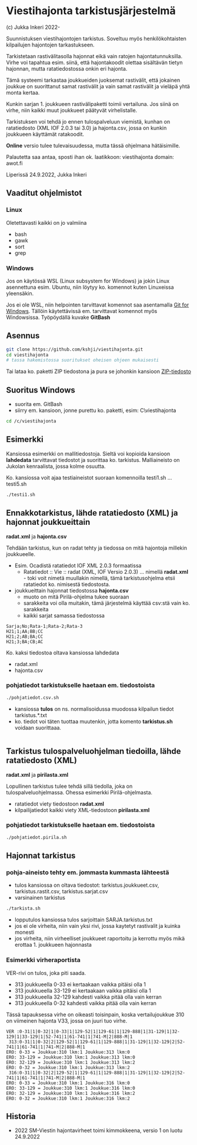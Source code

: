# Viestihajonta tarkistusjärjestelmä

(c) Jukka Inkeri  2022-

Suunnistuksen viestihajontojen tarkistus. Soveltuu myös henkilökohtaisten kilpailujen hajontojen tarkastukseen.

Tarkistetaan rastivälitasolla hajonnat eikä vain ratojen hajontatunnuksilla.
Virhe voi tapahtua esim. siinä, että hajontakoodit olettaa sisältävän tietyn hajonnan, mutta ratatiedostossa onkin eri hajonta.

Tämä systeemi tarkastaa joukkueiden juoksemat rastivälit, että jokainen joukkue on suorittanut samat rastivälit ja vain samat
rastivälit ja vieläpä yhtä monta kertaa.

Kunkin sarjan 1. joukkueen rastivälipaketti toimii vertailuna. Jos siinä on virhe, niin kaikki muut joukkueet päätyvät virhelistalle.

Tarkistuksen voi tehdä jo ennen tulospalveluun viemistä, kunhan on ratatiedosto (XML IOF 2.0.3 tai 3.0) ja hajonta.csv, 
jossa on kunkin joukkueen käyttämät ratakoodit.

**Online** versio tulee tulevaisuudessa, mutta tässä ohjelmana hätäisimille.

Palautetta saa antaa, sposti ihan ok.
laatikkoon: viestihajonta
domain: awot.fi

Liperissä 24.9.2022, Jukka Inkeri

## Vaaditut ohjelmistot
### Linux
Oletettavasti kaikki on jo valmiina
 * bash
 * gawk
 * sort
 * grep

### Windows
Jos on käytössä WSL (Linux subsystem for Windows) ja jokin Linux asennettuna esim. Ubuntu, niin löytyy ko. komennot kuten Linuxeissa yleensäkin.

Jos ei ole WSL, niin helpointen tarvittavat komennot saa asentamalla [Git for Windows](https://gitforwindows.org/). Tällöin käytettävissä em. tarvittavat komennot myös Windowsissa.
Työpöydällä kuvake **GitBash**

##  Asennus

```sh
git clone https://github.com/kshji/viestihajonta.git
cd viestihajonta
# tassa hakemistossa suoritukset oheisen ohjeen mukaisesti
```

Tai lataa ko. paketti ZIP tiedostona ja pura se johonkin kansioon
[ZIP-tiedosto](https://github.com/kshji/viestihajonta/archive/refs/heads/main.zip)

## Suoritus Windows
* suorita em. GitBash
* siirry em. kansioon, jonne purettu ko. paketti, esim: C\viestihajonta
```sh
cd /c/viestihajonta
```

## Esimerkki
Kansiossa esimerkki on mallitiedostoja. Sieltä voi kopioida kansioon **lahdedata** tarvittavat tiedostot ja suorittaa ko. tarkistus. 
Malliaineisto on Jukolan kenraalista, jossa kolme osuutta.

Ko. kansiossa voit ajaa testiaineistot suoraan komennoilla testi1.sh ... testi5.sh
```sh
./testi1.sh
```

## Ennakkotarkistus, lähde ratatiedosto (XML) ja hajonnat joukkueittain
**radat.xml** ja **hajonta.csv**

Tehdään tarkistus, kun on radat tehty ja tiedossa on mitä hajontoja millekin joukkueelle.

 * Esim. Ocadistä ratatiedot IOF XML 2.0.3 formaatissa
   *  Ratatiedot :: Vie :: radat (XML, IOF Versio 2.0.3) ... nimellä **radat.xml** - toki voit nimetä muullakin nimellä, tämä tarkistusohjelma etsii ratatiedot ko. nimisestä tiedostosta.
 * joukkueittain hajonnat tiedostossa **hajonta.csv**
   *  muoto on mitä Pirilä-ohjelma tukee suoraan
   *  sarakkeita voi olla muitakin, tämä järjestelmä käyttää csv:stä vain ko. sarakkeita
   *  kaikki sarjat samassa tiedostossa
```csv hajonta.csv
Sarja;No;Rata-1;Rata-2;Rata-3
H21;1;AA;BB;CC
H21;2;AB;BA;CC
H21;3;BA;CB;AC
```
Ko. kaksi tiedostoa oltava kansiossa lahdedata
* radat.xml
* hajonta.csv

### pohjatiedot tarkistukselle haetaan em. tiedostoista
```sh
./pohjatiedot.csv.sh
```
* kansiossa **tulos** on ns. normalisoidussa muodossa kilpailun tiedot tarkistus.*.txt
* ko. tiedot voi täten tuottaa muutenkin, jotta komento **tarkistus.sh** voidaan suorittaaa.

```sh
```

## Tarkistus tulospalveluohjelman tiedoilla, lähde ratatiedosto (XML) 
**radat.xml** ja **pirilasta.xml**

Lopullinen tarkistus tulee tehdä sillä tiedolla, joka on tulospalveluohjelmassa. Ohessa esimerkki Pirilä-ohjelmasta.
* ratatiedot viety  tiedostoon **radat.xml**
* kilpailijatiedot kaikki viety XML-tiedostoon **pirilasta.xml**

### pohjatiedot tarkistukselle haetaan em. tiedostoista
```sh
./pohjatiedot.pirila.sh
```

## Hajonnat tarkistus
### pohja-aineisto tehty em. jommasta kummasta lähteestä
* tulos kansiossa on oltava tiedostot: tarkistus.joukkueet.csv,  tarkistus.rastit.csv,  tarkistus.sarjat.csv
* varsinainen tarkistus
```sh
./tarkista.sh
```

* lopputulos kansiossa tulos sarjoittain SARJA.tarkistus.txt
* jos ei ole virheita, niin vain yksi rivi, jossa kaytetyt rastivalit ja kuinka monesti
* jos virheita, niin virheelliset joukkueet raportoitu ja kerrottu myös mikä erottaa 1. joukkueen hajonnasta

### Esimerkki virheraportista
VER-rivi on tulos, joka piti saada.

* 313 joukkueella 0-33 ei kertaakaan vaikka pitäisi olla 1
* 313 joukkueella 33-129 ei kertaakaan vaikka pitäisi olla 1
* 313 joukkueella 32-129 kahdesti vaikka pitää olla vain kerran
* 313 joukkueella 0-32 kahdesti vaikka pitää olla vain kerran

Tässä tapauksessa virhe on oikeasti toisinpain, koska vertailujoukkue 310 on viimeinen hajonta V33, jossa on juuri tuo virhe.
```text
VER :0-31|1|0-32|1|0-33|1|129-52|1|129-61|1|129-888|1|31-129|1|32-129|1|33-129|1|52-741|1|61-741|1|741-M|2|888-M|1
 313:0-31|1|0-32|2|129-52|1|129-61|1|129-888|1|31-129|1|32-129|2|52-741|1|61-741|1|741-M|2|888-M|1
ERO: 0-33 = Joukkue:310 lkm:1 Joukkue:313 lkm:0
ERO: 33-129 = Joukkue:310 lkm:1 Joukkue:313 lkm:0
ERO: 32-129 = Joukkue:310 lkm:1 Joukkue:313 lkm:2
ERO: 0-32 = Joukkue:310 lkm:1 Joukkue:313 lkm:2
 316:0-31|1|0-32|2|129-52|1|129-61|1|129-888|1|31-129|1|32-129|2|52-741|1|61-741|1|741-M|2|888-M|1
ERO: 0-33 = Joukkue:310 lkm:1 Joukkue:316 lkm:0
ERO: 33-129 = Joukkue:310 lkm:1 Joukkue:316 lkm:0
ERO: 32-129 = Joukkue:310 lkm:1 Joukkue:316 lkm:2
ERO: 0-32 = Joukkue:310 lkm:1 Joukkue:316 lkm:2
```


## Historia
* 2022 SM-Viestin hajontavirheet toimi kimmokkeena, versio 1 on luotu 24.9.2022
